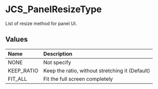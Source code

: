 # JCS_PanelResizeType

List of resize method for panel UI.

## Values

| Name       | Description                                     |
|:-----------|:------------------------------------------------|
| NONE       | Not specify                                     |
| KEEP_RATIO | Keep the ratio, without stretching it (Default) |
| FIT_ALL    | Fit the full screen completely                  |
